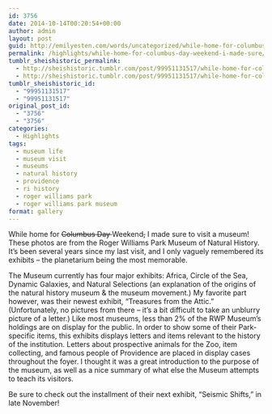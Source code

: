 ```yaml
---
id: 3756
date: 2014-10-14T00:20:54+00:00
author: admin
layout: post
guid: http://emilyesten.com/words/uncategorized/while-home-for-columbus-day-weekend-i-made-sure/
permalink: /highlights/while-home-for-columbus-day-weekend-i-made-sure/
tumblr_sheishistoric_permalink:
  - http://sheishistoric.tumblr.com/post/99951131517/while-home-for-columbus-day-weekend-i-made-sure
  - http://sheishistoric.tumblr.com/post/99951131517/while-home-for-columbus-day-weekend-i-made-sure
tumblr_sheishistoric_id:
  - "99951131517"
  - "99951131517"
original_post_id:
  - "3756"
  - "3756"
categories:
  - Highlights
tags:
  - museum life
  - museum visit
  - museums
  - natural history
  - providence
  - ri history
  - roger williams park
  - roger williams park museum
format: gallery
---
```

While home for <strike>Columbus Day </strike>Weekend<strike>,</strike> I made sure to visit a museum! These photos are from the Roger Williams Park Museum of Natural History. It&rsquo;s been several years since my last visit, and I only vaguely remembered its exhibits &#8211; the planetarium being the most memorable. 

The Museum currently has four major exhibits: Africa, Circle of the Sea, Dynamic Galaxies, and Natural Selections (an explanation of the origins of the natural history museum & the museum movement.) My favorite part however, was their newest exhibit, &ldquo;Treasures from the Attic.&rdquo; (Unfortunately, no pictures from there &#8211; it&rsquo;s a bit difficult to take an unblurry picture of a letter.) Like most museums, less than 2% of the RWP Museum&rsquo;s holdings are on display for the public. In order to show some of their Park-specific items, this exhibits displays letters and items relevant to the history of the institution. Letters about prospective animals for the Zoo, item collecting, and famous people of Providence are placed in display cases throughout the foyer. I thought it was a great introduction to the purpose of the museum, as well as a nice summary of what else the Museum attempts to teach its visitors.

Be sure to check out the installment of their next exhibit, &ldquo;Seismic Shifts,&rdquo; in late November!